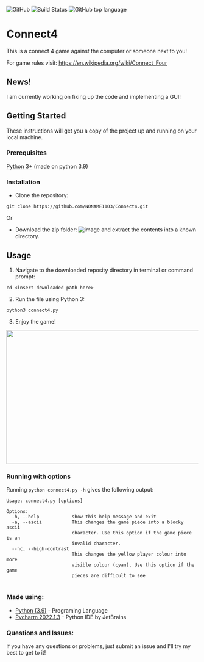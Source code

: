![GitHub](https://img.shields.io/github/license/NONAME1103/Connect4)
![Build Status](https://img.shields.io/badge/Build-Passing-green)
![GitHub top language](https://img.shields.io/github/languages/top/NONAME1103/Connect4)

# Connect4
This is a connect 4 game against the computer or someone next to you!

For game rules visit: https://en.wikipedia.org/wiki/Connect_Four

## News!
I am currently working on fixing up the code and implementing a GUI!

## Getting Started
These instructions will get you a copy of the project up and running on your local machine.

### Prerequisites
[Python 3+](https://www.python.org/downloads/) (made on python 3.9)

### Installation
- Clone the repository:
```
git clone https://github.com/NONAME1103/Connect4.git
```
Or
- Download the zip folder:
![image](https://user-images.githubusercontent.com/57779612/175475953-49a11cd7-898f-4136-a6e4-70ff5e7be424.png)
  and extract the contents into a known directory.

## Usage
1. Navigate to the downloaded reposity directory in terminal or command prompt:
```
cd <insert downloaded path here>
```
2. Run the file using Python 3:
```
python3 connect4.py
```
3. Enjoy the game!
<img src="https://user-images.githubusercontent.com/57779612/175469452-e877c5c9-3cb2-4af3-bba7-741cda9a5cd0.png" width="550" height="350">

### Running with options
Running `python connect4.py -h` gives the following output:

```
Usage: connect4.py [options]
                            
Options:                    
  -h, --help            show this help message and exit
  -a, --ascii           This changes the game piece into a blocky ascii
                        character. Use this option if the game piece is an
                        invalid character.
  --hc, --high-contrast
                        This changes the yellow player colour into more
                        visible colour (cyan). Use this option if the game
                        pieces are difficult to see
```

#

### Made using:
* [Python (3.9)](https://www.python.org) - Programing Language
* [Pycharm 2022.1.3](https://www.jetbrains.com/pycharm/download/?source=google&medium=cpc&campaign=14127625568&term=pycharm) - Python IDE by JetBrains

### Questions and Issues:
If you have any questions or problems, just submit an issue and I'll
try my best to get to it!
